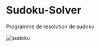 # Sudoku-Solver
Programme de resolution de sudoku

![sudoku](https://user-images.githubusercontent.com/104862002/182143892-12f9874c-d83a-49c3-a6cc-949d701e3160.png)
